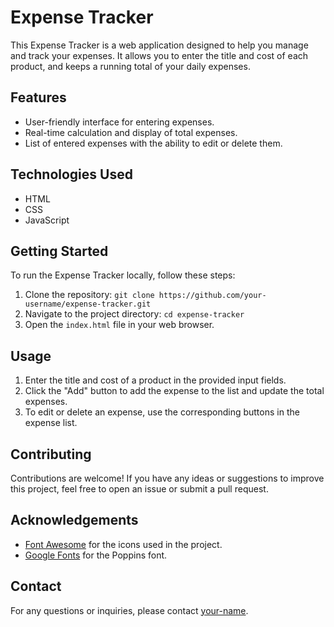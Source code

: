 # Expense Tracker

This Expense Tracker is a web application designed to help you manage and track your expenses. It allows you to enter the title and cost of each product, and keeps a running total of your daily expenses.

## Features

- User-friendly interface for entering expenses.
- Real-time calculation and display of total expenses.
- List of entered expenses with the ability to edit or delete them.

## Technologies Used

- HTML
- CSS
- JavaScript

## Getting Started

To run the Expense Tracker locally, follow these steps:

1. Clone the repository: `git clone https://github.com/your-username/expense-tracker.git`
2. Navigate to the project directory: `cd expense-tracker`
3. Open the `index.html` file in your web browser.

## Usage

1. Enter the title and cost of a product in the provided input fields.
2. Click the "Add" button to add the expense to the list and update the total expenses.
3. To edit or delete an expense, use the corresponding buttons in the expense list.

## Contributing

Contributions are welcome! If you have any ideas or suggestions to improve this project, feel free to open an issue or submit a pull request.


## Acknowledgements

- [Font Awesome](https://fontawesome.com/) for the icons used in the project.
- [Google Fonts](https://fonts.google.com/) for the Poppins font.

## Contact

For any questions or inquiries, please contact [your-name](mailto:your-email@example.com).

